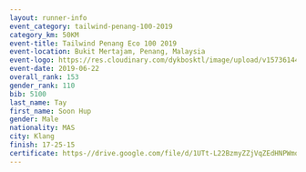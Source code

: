 ```yaml
--- 
layout: runner-info 
event_category: tailwind-penang-100-2019 
category_km: 50KM 
event-title: Tailwind Penang Eco 100 2019 
event-location: Bukit Mertajam, Penang, Malaysia 
event-logo: https://res.cloudinary.com/dykbosktl/image/upload/v1573614442/Logo/Logo_gqlzi3.jpg 
event-date: 2019-06-22 
overall_rank: 153
gender_rank: 110
bib: 5100
last_name: Tay
first_name: Soon Hup
gender: Male
nationality: MAS
city: Klang
finish: 17-25-15
certificate: https-//drive.google.com/file/d/1UTt-L22BzmyZZjVqZEdHNPWmq7aZtxS1/view?usp=sharing
--- 
```

